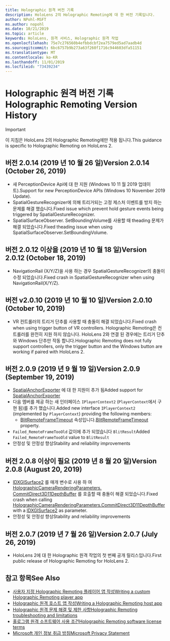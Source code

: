 ```yaml
---
title: Holographic 원격 버전 기록
description: HoloLens 2의 Holographic Remoting에 대 한 버전 기록입니다.
author: NPohl-MSFT
ms.author: nopohl
ms.date: 10/21/2019
ms.topic: article
keywords: HoloLens, 원격 서비스, Holographic 원격 작업
ms.openlocfilehash: 75e7c276560b4efbbdcbf2ea7579ed5ad7aadb4d
ms.sourcegitcommit: 6bc6757b9b273a63f260f1716c944603dfa51151
ms.translationtype: MT
ms.contentlocale: ko-KR
ms.lasthandoff: 11/01/2019
ms.locfileid: "73439234"
---
```

# <a name="holographic-remoting-version-history"></a><span data-ttu-id="1f481-104">Holographic 원격 버전 기록</span><span class="sxs-lookup"><span data-stu-id="1f481-104">Holographic Remoting Version History</span></span>

> [!IMPORTANT]
> <span data-ttu-id="1f481-105">이 지침은 HoloLens 2의 Holographic Remoting에만 적용 됩니다.</span><span class="sxs-lookup"><span data-stu-id="1f481-105">This guidance is specific to Holographic Remoting on HoloLens 2.</span></span>

## <span data-ttu-id="1f481-106">버전 2.0.14 (2019 년 10 월 26 일)<a name="v2.0.14"></a></span><span class="sxs-lookup"><span data-stu-id="1f481-106">Version 2.0.14 (October 26, 2019) <a name="v2.0.14"></a></span></span>
* <span data-ttu-id="1f481-107">새 PerceptionDevice Api에 대 한 지원 (Windows 10 11 월 2019 업데이트).</span><span class="sxs-lookup"><span data-stu-id="1f481-107">Support for new PerceptionDevice APIs (Windows 10 November 2019 Update).</span></span>
* <span data-ttu-id="1f481-108">SpatialGestureRecognizer에 의해 트리거되는 고정 제스처 이벤트를 방지 하는 문제를 해결 했습니다.</span><span class="sxs-lookup"><span data-stu-id="1f481-108">Fixed issue which prevent hold gesture events being triggered by SpatialGestureRecognizer.</span></span>
* <span data-ttu-id="1f481-109">SpatialSurfaceObserver. SetBoundingVolume를 사용할 때 theading 문제가 해결 되었습니다.</span><span class="sxs-lookup"><span data-stu-id="1f481-109">Fixed theading issue when using SpatialSurfaceObserver.SetBoundingVolume.</span></span>

## <span data-ttu-id="1f481-110">버전 2.0.12 이상을 (2019 년 10 월 18 일)<a name="v2.0.12"></a></span><span class="sxs-lookup"><span data-stu-id="1f481-110">Version 2.0.12 (October 18, 2019) <a name="v2.0.12"></a></span></span>
* <span data-ttu-id="1f481-111">NavigationRail (X/Y/Z)을 사용 하는 경우 SpatialGestureRecognizer의 충돌이 수정 되었습니다.</span><span class="sxs-lookup"><span data-stu-id="1f481-111">Fixed crash in SpatialGestureRecognizer when using NavigationRail(X/Y/Z).</span></span>

## <span data-ttu-id="1f481-112">버전 v2.0.10 (2019 년 10 월 10 일)<a name="v2.0.10"></a></span><span class="sxs-lookup"><span data-stu-id="1f481-112">Version 2.0.10 (October 10, 2019) <a name="v2.0.10"></a></span></span>
* <span data-ttu-id="1f481-113">VR 컨트롤러의 트리거 단추를 사용할 때 충돌이 해결 되었습니다.</span><span class="sxs-lookup"><span data-stu-id="1f481-113">Fixed crash when using trigger button of VR controllers.</span></span> <span data-ttu-id="1f481-114">Holographic Remoting은 컨트롤러를 완전히 지원 하지 않습니다. HoloLens 2와 연결 된 경우에는 트리거 단추와 Windows 단추만 작동 합니다.</span><span class="sxs-lookup"><span data-stu-id="1f481-114">Holographic Remoting does not fully support controllers, only the trigger button and the Windows button are working if paired with HoloLens 2.</span></span>

## <span data-ttu-id="1f481-115">버전 2.0.9 (2019 년 9 월 19 일)<a name="v2.0.9"></a></span><span class="sxs-lookup"><span data-stu-id="1f481-115">Version 2.0.9 (September 19, 2019) <a name="v2.0.9"></a></span></span>
* <span data-ttu-id="1f481-116">[SpatialAnchorExporter](https://docs.microsoft.com/uwp/api/windows.perception.spatial.spatialanchorexporter) 에 대 한 지원이 추가 됨</span><span class="sxs-lookup"><span data-stu-id="1f481-116">Added support for [SpatialAnchorExporter](https://docs.microsoft.com/uwp/api/windows.perception.spatial.spatialanchorexporter)</span></span>
* <span data-ttu-id="1f481-117">다음 멤버를 제공 하는 새 인터페이스 ```IPlayerContext2``` (```PlayerContext```에서 구현 됨)를 추가 했습니다.</span><span class="sxs-lookup"><span data-stu-id="1f481-117">Added new interface ```IPlayerContext2``` (implemented by ```PlayerContext```) providing the following members:</span></span>
  - <span data-ttu-id="1f481-118">[BlitRemoteFrameTimeout](holographic-remoting-create-player.md#BlitRemoteFrameTimeout) 속성입니다.</span><span class="sxs-lookup"><span data-stu-id="1f481-118">[BlitRemoteFrameTimeout](holographic-remoting-create-player.md#BlitRemoteFrameTimeout)  property.</span></span>
* <span data-ttu-id="1f481-119">```Failed_RemoteFrameTooOld``` 값이에 추가 되었습니다 ```BlitResult```</span><span class="sxs-lookup"><span data-stu-id="1f481-119">Added ```Failed_RemoteFrameTooOld``` value to ```BlitResult```</span></span>
* <span data-ttu-id="1f481-120">안정성 및 안정성 향상</span><span class="sxs-lookup"><span data-stu-id="1f481-120">Stability and reliability improvements</span></span>

## <span data-ttu-id="1f481-121">버전 2.0.8 이상이 필요 (2019 년 8 월 20 일)<a name="v2.0.8"></a></span><span class="sxs-lookup"><span data-stu-id="1f481-121">Version 2.0.8 (August 20, 2019) <a name="v2.0.8"></a></span></span>

* <span data-ttu-id="1f481-122">[IDXGISurface2](https://docs.microsoft.com/windows/win32/api/dxgi1_2/nn-dxgi1_2-idxgisurface2) 를 매개 변수로 사용 하 여 [HolographicCameraRenderingParameters. CommitDirect3D11DepthBuffer](https://docs.microsoft.com/uwp/api/windows.graphics.holographic.holographiccamerarenderingparameters.commitdirect3d11depthbuffer) 를 호출할 때 충돌이 해결 되었습니다.</span><span class="sxs-lookup"><span data-stu-id="1f481-122">Fixed crash when calling [HolographicCameraRenderingParameters.CommitDirect3D11DepthBuffer](https://docs.microsoft.com/uwp/api/windows.graphics.holographic.holographiccamerarenderingparameters.commitdirect3d11depthbuffer) with a [IDXGISurface2](https://docs.microsoft.com/windows/win32/api/dxgi1_2/nn-dxgi1_2-idxgisurface2) as parameter.</span></span>
* <span data-ttu-id="1f481-123">안정성 및 안정성 향상</span><span class="sxs-lookup"><span data-stu-id="1f481-123">Stability and reliability improvements</span></span>

## <span data-ttu-id="1f481-124">버전 2.0.7 (2019 년 7 월 26 일)<a name="v2.0.7"></a></span><span class="sxs-lookup"><span data-stu-id="1f481-124">Version 2.0.7 (July 26, 2019) <a name="v2.0.7"></a></span></span>

* <span data-ttu-id="1f481-125">HoloLens 2에 대 한 Holographic 원격 작업의 첫 번째 공개 릴리스입니다.</span><span class="sxs-lookup"><span data-stu-id="1f481-125">First public release of Holographic Remoting for HoloLens 2.</span></span>

## <a name="see-also"></a><span data-ttu-id="1f481-126">참고 항목</span><span class="sxs-lookup"><span data-stu-id="1f481-126">See Also</span></span>
* [<span data-ttu-id="1f481-127">사용자 지정 Holographic Remoting 플레이어 앱 작성</span><span class="sxs-lookup"><span data-stu-id="1f481-127">Writing a custom Holographic Remoting player app</span></span>](holographic-remoting-create-player.md)
* [<span data-ttu-id="1f481-128">Holographic 원격 호스트 앱 작성</span><span class="sxs-lookup"><span data-stu-id="1f481-128">Writing a Holographic Remoting host app</span></span>](holographic-remoting-create-host.md)
* [<span data-ttu-id="1f481-129">Holographic 원격 문제 해결 및 제한 사항</span><span class="sxs-lookup"><span data-stu-id="1f481-129">Holographic Remoting troubleshooting and limitations</span></span>](holographic-remoting-troubleshooting.md)
* [<span data-ttu-id="1f481-130">홀로그램 원격 소프트웨어 사용 조건</span><span class="sxs-lookup"><span data-stu-id="1f481-130">Holographic Remoting software license terms</span></span>](https://docs.microsoft.com/legal/mixed-reality/microsoft-holographic-remoting-software-license-terms)
* [<span data-ttu-id="1f481-131">Microsoft 개인 정보 취급 방침</span><span class="sxs-lookup"><span data-stu-id="1f481-131">Microsoft Privacy Statement</span></span>](https://go.microsoft.com/fwlink/?LinkId=521839)
